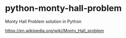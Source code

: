 # python-monty-hall-problem
Monty Hall Problem solution in Python

https://en.wikipedia.org/wiki/Monty_Hall_problem
